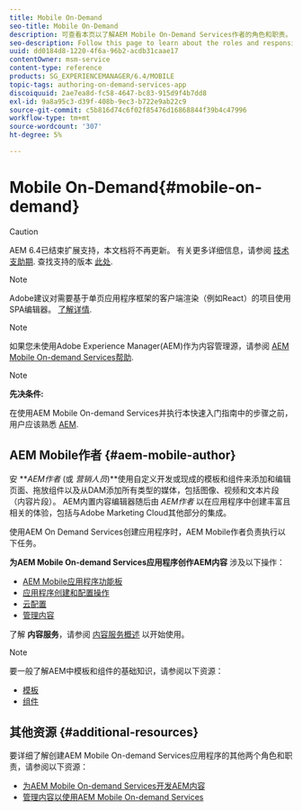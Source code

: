 ```yaml
---
title: Mobile On-Demand
seo-title: Mobile On-Demand
description: 可查看本页以了解AEM Mobile On-Demand Services作者的角色和职责。
seo-description: Follow this page to learn about the roles and responsibilities for AEM mobile On-Demand services author.
uuid: dd0184d8-1220-4f6a-96b2-acdb31caae17
contentOwner: msm-service
content-type: reference
products: SG_EXPERIENCEMANAGER/6.4/MOBILE
topic-tags: authoring-on-demand-services-app
discoiquuid: 2ae7ea8d-fc58-4647-bc83-915d9f4b7dd8
exl-id: 9a8a95c3-d39f-408b-9ec3-b722e9ab22c9
source-git-commit: c5b816d74c6f02f85476d16868844f39b4c47996
workflow-type: tm+mt
source-wordcount: '307'
ht-degree: 5%

---
```


# Mobile On-Demand{#mobile-on-demand}

>[!CAUTION]
>
>AEM 6.4已结束扩展支持，本文档将不再更新。 有关更多详细信息，请参阅 [技术支助期](https://helpx.adobe.com/cn/support/programs/eol-matrix.html). 查找支持的版本 [此处](https://experienceleague.adobe.com/docs/).

>[!NOTE]
>
>Adobe建议对需要基于单页应用程序框架的客户端渲染（例如React）的项目使用SPA编辑器。 [了解详情](/help/sites-developing/spa-overview.md).

>[!NOTE]
>
>如果您未使用Adobe Experience Manager(AEM)作为内容管理源，请参阅 [AEM Mobile On-demand Services帮助](https://helpx.adobe.com/digital-publishing-solution/topics.html).

>[!NOTE]
>
>**先决条件:**
>
>在使用AEM Mobile On-demand Services并执行本快速入门指南中的步骤之前，用户应该熟悉 [AEM](/help/sites-deploying/deploy.md).

## AEM Mobile作者 {#aem-mobile-author}

安 ***AEM作者* (或 *营销人员*)**使用自定义开发或现成的模板和组件来添加和编辑页面、拖放组件以及从DAM添加所有类型的媒体，包括图像、视频和文本片段（内容片段）。 AEM内置内容编辑器随后由 *AEM作者* 以在应用程序中创建丰富且相关的体验，包括与Adobe Marketing Cloud其他部分的集成。

使用AEM On Demand Services创建应用程序时，AEM Mobile作者负责执行以下任务。

**为AEM Mobile On-demand Services应用程序创作AEM内容** 涉及以下操作：

* [AEM Mobile应用程序功能板](/help/mobile/mobile-apps-ondemand-application-dashboard.md)
* [应用程序创建和配置操作](/help/mobile/mobile-apps-ondemand-application-create-configure-action.md)
* [云配置](/help/mobile/mobile-on-demand-associating-an-on-demand-app-to-cloud-configuration.md)
* [管理内容](/help/mobile/mobile-apps-ondemand-manage-content-ondemand.md)

了解 **内容服务**，请参阅 [内容服务概述](/help/mobile/develop-content-as-a-service.md) 以开始使用。

>[!NOTE]
>
>要一般了解AEM中模板和组件的基础知识，请参阅以下资源：
>
>* [模板](/help/sites-developing/templates.md)
>* [组件](/help/sites-developing/components.md)
>


## 其他资源 {#additional-resources}

要详细了解创建AEM Mobile On-demand Services应用程序的其他两个角色和职责，请参阅以下资源：

* [为AEM Mobile On-demand Services开发AEM内容](/help/mobile/aem-mobile-on-demand.md)
* [管理内容以使用AEM Mobile On-demand Services](/help/mobile/aem-mobile.md)
